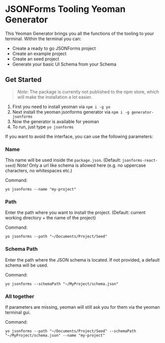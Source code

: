 # JSONForms Tooling Yeoman Generator

This Yeoman Generator brings you all the functions of the tooling to your terminal. Within the terminal you can:

* Create a ready to go JSONForms project
* Create an example project
* Create an seed project
* Generate your basic UI Schema from your Schema

## Get Started

> *Note*: The package is currently not published to the npm store, which will make the installation a lot easier.

1. First you need to install yeoman via `npm i -g yo`
2. Next install the yeoman jsonforms generator via `npm i -g generator-jsonforms`
3. Now the generator is available for yeoman
4. To run, just type `yo jsonforms`

If you want to avoid the interface, you can use the following parameters:

### Name

This name will be used inside the `package.json`. (Default: `jsonforms-react-seed`)
*Note!* Only a url like schema is allowed here (e.g. no uppercase characters, no whitespaces etc.)

Command:
```shell
yo jsonforms --name "my-project"
```

### Path

Enter the path where you want to install the project. (Default: current working directory + the name of the project)

Command:
```shell
yo jsonforms --path "~/Documents/Project/Seed"
```

### Schema Path

Enter the path where the JSON schema is located. If not provided, a default schema will be used.

Command:
```shell
yo jsonforms --schemaPath "~/MyProject/schema.json"
```

### All together

If parameters are missing, yeoman will still ask you for them via the yeoman terminal gui.

Command:
```shell
yo jsonforms --path "~/Documents/Project/Seed" --schemaPath "~/MyProject/schema.json" --name "my-project"
```

